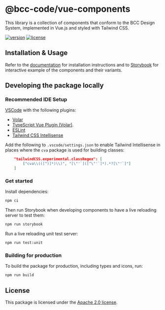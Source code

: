 # @bcc-code/vue-components
This library is a collection of components that conform to the BCC Design System, implemented in Vue.js and styled with Tailwind CSS.

[![version](https://img.shields.io/npm/v/@bcc-code/vue-components)](https://github.com/bcc-code/bcc-vue-components/releases) [![license](https://img.shields.io/npm/l/@bcc-code/vue-components)](https://github.com/bcc-code/bcc-vue-components/blob/main/LICENSE)

## Installation & Usage
Refer to the [documentation](https://developer.bcc.no/bcc-vue-components) for installation instructions and to [Storybook](https://vue-components-storybook.developer.bcc.no) for interactive example of the components and their variants.

## Developing the package locally
### Recommended IDE Setup
[VSCode](https://code.visualstudio.com/) with the following plugins:
  - [Volar](https://marketplace.visualstudio.com/items?itemName=Vue.volar)
  - [TypeScript Vue Plugin (Volar)](https://marketplace.visualstudio.com/items?itemName=Vue.vscode-typescript-vue-plugin).
  - [ESLint](https://marketplace.visualstudio.com/items?itemName=dbaeumer.vscode-eslint)
  - [Tailwind CSS Intellisense](https://marketplace.visualstudio.com/items?itemName=bradlc.vscode-tailwindcss)

Add the following to `.vscode/settings.json` to enable Tailwind Intellisense in places where the `cva` package is used for building classes:
```json
    "tailwindCSS.experimental.classRegex": [
        ["cva\\(([^)]*)\\)", "[\"'`]([^\"'`]*).*?[\"'`]"]
    ]
```

### Get started
Install dependencies:
```sh
npm ci
```

Then run Storybook when developing components to have a live reloading server to test them:
```sh
npm run storybook
```

Run a live reloading unit test server:
```sh
npm run test:unit
```

### Building for production
To build the package for production, including types and icons, run:
```sh
npm run build
```

## License
This package is licensed under the [Apache 2.0 license](./LICENSE).
